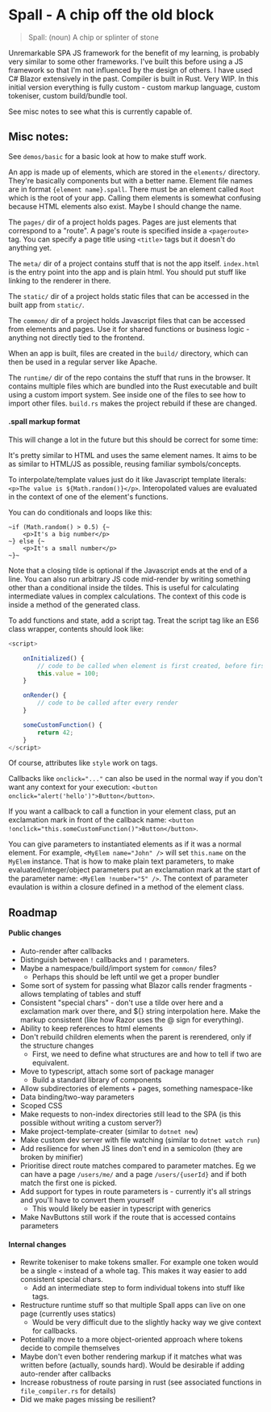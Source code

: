 # Spall - A chip off the old block

> Spall: (noun) A chip or splinter of stone

Unremarkable SPA JS framework for the benefit of my learning, is probably very similar to some other frameworks. I've built this before using a JS framework so that I'm not influenced by the design of others. I have used C# Blazor extensively in the past. Compiler is built in Rust. Very WIP. In this initial version everything is fully custom - custom markup language, custom tokeniser, custom build/bundle tool.

See misc notes to see what this is currently capable of.

## Misc notes:

See `demos/basic` for a basic look at how to make stuff work.

An app is made up of elements, which are stored in the `elements/` directory. They're basically components but with a better name. Element file names are in format `{element name}.spall`. There must be an element called `Root` which is the root of your app. Calling them elements is somewhat confusing because HTML elements also exist. Maybe I should change the name.

The `pages/` dir of a project holds pages. Pages are just elements that correspond to a "route". A page's route is specified inside a `<pageroute>` tag. You can specify a page title using `<title>` tags but it doesn't do anything yet.

The `meta/` dir of a project contains stuff that is not the app itself. `index.html` is the entry point into the app and is plain html. You should put stuff like linking to the renderer in there.

The `static/` dir of a project holds static files that can be accessed in the built app from `static/`.

The `common/` dir of a project holds Javascript files that can be accessed from elements and pages. Use it for shared functions or business logic - anything not directly tied to the frontend.

When an app is built, files are created in the `build/` directory, which can then be used in a regular server like Apache.

The `runtime/` dir of the repo contains the stuff that runs in the browser. It contains multiple files which are bundled into the Rust executable and built using a custom import system. See inside one of the files to see how to import other files. `build.rs` makes the project rebuild if these are changed.

#### .spall markup format

This will change a lot in the future but this should be correct for some time:

It's pretty similar to HTML and uses the same element names. It aims to be as similar to HTML/JS as possible, reusing familiar symbols/concepts.

To interpolate/template values just do it like Javascript template literals: `<p>The value is ${Math.random()}</p>`. Interopolated values are evaluated in the context of one of the element's functions.

You can do conditionals and loops like this:
```
~if (Math.random() > 0.5) {~
    <p>It's a big number</p>
~} else {~
    <p>It's a small number</p>
~}~
```
Note that a closing tilde is optional if the Javascript ends at the end of a line. You can also run arbitrary JS code mid-render by writing something other than a conditional inside the tildes. This is useful for calculating intermediate values in complex calculations. The context of this code is inside a method of the generated class.

To add functions and state, add a script tag. Treat the script tag like an ES6 class wrapper, contents should look like:
```javascript
<script>

    onInitialized() {
        // code to be called when element is first created, before first render
        this.value = 100;
    }

    onRender() {
        // code to be called after every render
    }

    someCustomFunction() {
        return 42;
    }
</script>
```

Of course, attributes like `style` work on tags.

Callbacks like `onclick="..."` can also be used in the normal way if you don't want any context for your execution: `<button onclick="alert('hello')">Button</button>`.

If you want a callback to call a function in your element class, put an exclamation mark in front of the callback name: `<button !onclick="this.someCustomFunction()">Button</button>`.

You can give parameters to instantiated elements as if it was a normal element. For example, `<MyElem name="John" />` will set `this.name` on the `MyElem` instance. That is how to make plain text parameters, to make evaluated/integer/object parameters put an exclamation mark at the start of the parameter name: `<MyElem !number="5" />`. The context of parameter evaulation is within a closure defined in a method of the element class.

## Roadmap

#### Public changes

- Auto-render after callbacks
- Distinguish between `!` callbacks and `!` parameters. 
- Maybe a namespace/build/import system for `common/` files?
    - Perhaps this should be left until we get a proper bundler
- Some sort of system for passing what Blazor calls render fragments - allows templating of tables and stuff
- Consistent "special chars" - don't use a tilde over here and a exclamation mark over there, and ${} string interpolation here. Make the markup consistent (like how Razor uses the @ sign for everything).
- Ability to keep references to html elements
- Don't rebuild children elements when the parent is rerendered, only if the structure changes
    - First, we need to define what structures are and how to tell if two are equivalent.
- Move to typescript, attach some sort of package manager
    - Build a standard library of components
- Allow subdirectories of elements + pages, something namespace-like
- Data binding/two-way parameters
- Scoped CSS
- Make requests to non-index directories still lead to the SPA (is this possible without writing a custom server?)
- Make project-template-creater (similar to `dotnet new`)
- Make custom dev server with file watching (similar to `dotnet watch run`)
- Add resilience for when JS lines don't end in a semicolon (they are broken by minifier)
- Prioritise direct route matches compared to parameter matches. Eg we can have a page `/users/me/` and a page `/users/{userId}` and if both match the first one is picked.
- Add support for types in route parameters is - currently it's all strings and you'll have to convert them yourself
    - This would likely be easier in typescript with generics
- Make NavButtons still work if the route that is accessed contains parameters

#### Internal changes

- Rewrite tokeniser to make tokens smaller. For example one token would be a single `<` instead of a whole tag. This makes it way easier to add consistent special chars.
    - Add an intermediate step to form individual tokens into stuff like tags.
- Restructure runtime stuff so that multiple Spall apps can live on one page (currently uses statics)
    - Would be very difficult due to the slightly hacky way we give context for callbacks.
- Potentially move to a more object-oriented approach where tokens decide to compile themselves
- Maybe don't even bother rendering markup if it matches what was written before (actually, sounds hard). Would be desirable if adding auto-render after callbacks 
- Increase robustness of route parsing in rust (see associated functions in `file_compiler.rs` for details)
- Did we make pages missing be resilient?